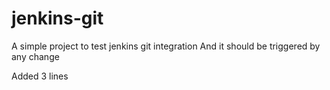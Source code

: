 # jenkins-git

A simple project to test jenkins git integration
And it should be triggered by any change

Added 3 lines

